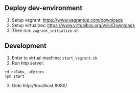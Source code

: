 
## Deploy dev-environment

1. Setup vagrant: https://www.vagrantup.com/downloads
2. Setup virtualbox: https://www.virtualbox.org/wiki/Downloads
3. Then run: `vagrant_initialize.sh`

## Development

1. Enter to virtual machine: `start_vagrant.sh`
2. Run http server:
````
cd n<Tab>, <Enter>
npm start
````
3. Goto http://localhost:8080/
